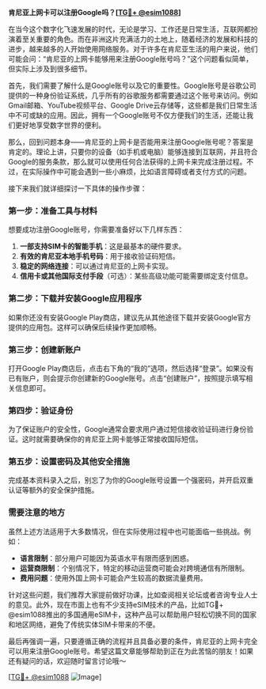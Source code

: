 **肯尼亚上网卡可以注册Google吗？[[TG💪+ @esim1088](https://t.me/s/esim1088)]**

在当今这个数字化飞速发展的时代，无论是学习、工作还是日常生活，互联网都扮演着至关重要的角色。而在非洲这片充满活力的土地上，随着经济的发展和科技的进步，越来越多的人开始使用网络服务。对于许多在肯尼亚生活的用户来说，他们可能会问：“肯尼亚的上网卡能够用来注册Google账号吗？”这个问题看似简单，但实际上涉及到很多细节。

首先，我们需要了解什么是Google账号以及它的重要性。Google账号是谷歌公司提供的一种身份验证系统，几乎所有的谷歌服务都需要通过这个账号来访问。例如Gmail邮箱、YouTube视频平台、Google Drive云存储等，这些都是我们日常生活中不可或缺的应用。因此，拥有一个Google账号不仅方便我们的生活，还能让我们更好地享受数字世界的便利。

那么，回到问题本身——肯尼亚的上网卡是否能用来注册Google账号呢？答案是肯定的。理论上讲，只要你的设备（如手机或电脑）能够连接到互联网，并且符合Google的服务条款，那么就可以使用任何合法获得的上网卡来完成注册过程。不过，在实际操作中可能会遇到一些小麻烦，比如语言障碍或者支付方式的问题。

接下来我们就详细探讨一下具体的操作步骤：

### 第一步：准备工具与材料

想要成功注册Google账号，你需要准备好以下几样东西：
1. **一部支持SIM卡的智能手机**：这是最基本的硬件要求。
2. **有效的肯尼亚本地手机号码**：用于接收验证码短信。
3. **稳定的网络连接**：可以通过肯尼亚的上网卡实现。
4. **信用卡或其他国际支付手段**（可选）：某些高级功能可能需要绑定支付信息。

### 第二步：下载并安装Google应用程序

如果你还没有安装Google Play商店，建议先从其他途径下载并安装Google官方提供的应用包。这样可以确保后续操作更加顺畅。

### 第三步：创建新账户

打开Google Play商店后，点击右下角的“我的”选项，然后选择“登录”。如果没有已有账户，则会提示你创建新的Google账号。点击“创建账户”，按照提示填写相关信息即可。

### 第四步：验证身份

为了保证账户的安全性，Google通常会要求用户通过短信接收验证码进行身份验证。这时就需要确保你的肯尼亚上网卡能够正常接收国际短信。

### 第五步：设置密码及其他安全措施

完成基本资料录入之后，别忘了为你的Google账号设置一个强密码，并开启双重认证等额外的安全保护措施。

### 需要注意的地方

虽然上述方法适用于大多数情况，但在实际使用过程中也可能面临一些挑战。例如：
- **语言限制**：部分用户可能因为英语水平有限而感到困惑。
- **运营商限制**：个别情况下，特定的移动运营商可能会对跨境通信有所限制。
- **费用问题**：使用外国上网卡可能会产生较高的数据流量费用。

针对这些问题，我们推荐大家提前做好功课，比如查阅相关论坛或者咨询专业人士的意见。此外，现在市面上也有不少支持eSIM技术的产品，比如TG💪+ @esim1088推出的多国通用eSIM卡，这种产品可以帮助用户轻松切换不同的国家和地区网络，避免了传统实体SIM卡带来的不便。

最后再强调一遍，只要遵循正确的流程并且具备必要的条件，肯尼亚的上网卡完全可以用来注册Google账号。希望这篇文章能够帮助到正在为此苦恼的朋友！如果还有疑问的话，欢迎随时留言讨论哦～

[[TG💪+ @esim1088](https://t.me/s/esim1088) ![Image](https://i.postimg.cc/4NQfJmqS/Snipaste-2025-05-13-00-14-12.png)]